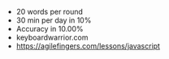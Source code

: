 - 20 words per round
- 30 min per day in 10%
- Accuracy in 10.00%
- keyboardwarrior.com
- https://agilefingers.com/lessons/javascript
